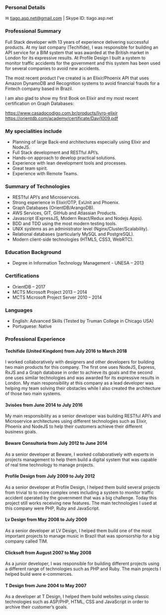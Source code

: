 ### Personal Details

✉  tiago.asp.net@gmail.com | Skype ID: tiago.asp.net

### Professional Summary

Full Stack developer with 13 years of experience delivering successful products. At my last company (Techifide), I was responsible for building an API service for a BIM system that was awarded at the British market in London for its expressive results. At Profile Design I built a system to monitor traffic accidents for the government and this system has been used for several companies to avoid new accidents.

The most recent product I’ve created is an Elixir/Phoenix API that uses Amazon DynamoDB and Recognition systems to avoid financial frauds for a Fintech company based in Brazil.

I am also glad to show my first Book on Elixir and my most recent certification on Graph Databases:

https://www.casadocodigo.com.br/products/livro-elixir
https://orientdb.com/academy/certificate/Davi1009.pdf


### My specialities include

- Planning of large Back-end architectures especially using Elixir and NodeJS.
- Full Stack development and RESTful API’s.
- Hands-on approach to develop practical solutions.
- Experience with lean development tools and processes.
- Great team spirit.
- Experience with Remote Teams.

### Summary of Technologies

- RESTful API’s and Microservices.
- Strong experience in Elixir/OTP, ExUnit and Phoenix.
- Graph Databases (OrientDB/ArangoDB).
- AWS Services, GIT, GitHub and Atlassian Products.
- Javascript (ExpressJS, Modern React/Redux and Nodejs Apps).
- BDD and TDD using the most modern testing tools.
- UNIX systems as an administrator level (Nginx/Cluster/Scalability).
- Relational databases (particularly MySQL and PostgreSQL).
- Modern client-side technologies (HTML5, CSS3, WebRTC).

### Education Background

- Degree in Information Technology Management - UNESA – 2013

### Certifications

- OrientDB – 2017
- MCTS Microsoft Project 2013 – 2014
- MCTS Microsoft Project Server 2010 – 2014

### Languages

- English: Advanced Skills (Tested by Truman College in Chicago USA)
- Portuguese: Native

### Professional Experience

#### Techifide (United Kingdom) from July 2016 to March 2018

I worked collaboratively with designers and other developers for building two main products for this company. The first one uses NodeJS, Express, RxJS and a Graph database in order to achieve its goals and the second one uses similar technologies and was awarded for its expressive results in London. My main responsibility at this company as a lead developer was helping my team solving their obstacles while I also created the architecture of those two main systems.

#### 3visões from June 2014 to July 2016

My main responsibility as a senior developer was building RESTful API’s and Microservice architectures using different technologies such as Elixir, Phoenix and NodeJS to help their customers achieve their different business goals.

#### Beware Consultoria from July 2012 to June 2014

As a senior developer at Beware, I worked collaboratively with experts in projects management to help them build a digital system that was capable of real time technology to manage projects.

#### Profile Design from July 2009 to July 2012

As a senior developer at Profile Design, I helped them build several projects from trivial to to more complex ones including a system to monitor traffic accident operated by the government that was a big challenge. Today this project still works receiving new features. The main technologies I used at this company were PHP, Ruby and JavaScript.

#### Lv Design from May 2008 to July 2009

As a senior developer at LV Design, I helped them build one of the most important projects to manage music in Brazil that was sponsorship for a big company called TIM.

#### Clicksoft from August 2007 to May 2008

As a junior developer, I was responsible for building different projects using a different range of technologies such as PHP and Ruby. The main projects I helped build were e-commerces.

#### T Design from June 2004 to May 2007

As a developer at T Design, I helped them build websites using classic technologies such as ASP/PHP, HTML, CSS and JavaScript  in order to archive their customer’s goals.
